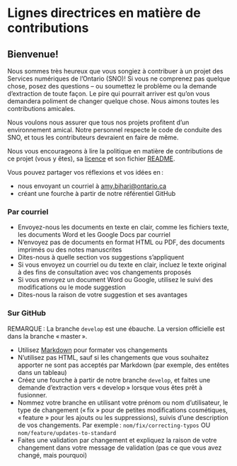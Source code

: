 # Lignes directrices en matière de contributions

## Bienvenue!
Nous sommes très heureux que vous songiez à contribuer à un projet des Services numériques de l’Ontario (SNO)! Si vous ne comprenez pas quelque chose, posez des questions – ou soumettez le problème ou la demande d’extraction de toute façon. Le pire qui pourrait arriver est qu’on vous demandera poliment de changer quelque chose. Nous aimons toutes les contributions amicales.

Nous voulons nous assurer que tous nos projets profitent d’un environnement amical. Notre personnel respecte le code de conduite des SNO, et tous les contributeurs devraient en faire de même.

Nous vous encourageons à lire la politique en matière de contributions de ce projet (vous y êtes), sa [licence](LICENCE-FR.md) et son fichier [README](README-FR.md).

Vous pouvez partager vos réflexions et vos idées en :

* nous envoyant un courriel à amy.bihari@ontario.ca
* créant une fourche à partir de notre référentiel GitHub

### Par courriel

* Envoyez-nous les documents en texte en clair, comme les fichiers texte, les documents Word et les Google Docs par courriel
* N’envoyez pas de documents en format HTML ou PDF, des documents imprimés ou des notes manuscrites
* Dites-nous à quelle section vos suggestions s’appliquent
* Si vous envoyez un courriel ou du texte en clair, incluez le texte original à des fins de consultation avec vos changements proposés
* Si vous envoyez un document Word ou Google, utilisez le suivi des modifications ou le mode suggestion
* Dites-nous la raison de votre suggestion et ses avantages

### Sur GitHub

REMARQUE : La branche `develop` est une ébauche. La version officielle est dans la branche « master ».

* Utilisez [Markdown](https://www.markdownguide.org/getting-started) pour formater vos changements
* N’utilisez pas HTML, sauf si les changements que vous souhaitez apporter ne sont pas acceptés par Markdown (par exemple, des entêtes dans un tableau)
* Créez une fourche à partir de notre branche `develop`, et faites une demande d’extraction vers « develop » lorsque vous êtes prêt à fusionner.
* Nommez votre branche en utilisant votre prénom ou nom d’utilisateur, le type de changement (« fix » pour de petites modifications cosmétiques, « feature » pour les ajouts ou les suppressions), suivis d’une description de vos changements. Par exemple : `nom/fix/correcting-typos` OU `nom/feature/updates-to-standard`
* Faites une validation par changement et expliquez la raison de votre changement dans votre message de validation (pas ce que vous avez changé, mais pourquoi)

